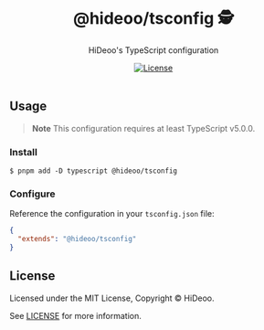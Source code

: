 <div align="center">
  <h1>@hideoo/tsconfig 🕵️</h1>
  <p>HiDeoo's TypeScript configuration</p>
</div>

<div align="center">
  <a href="https://github.com/HiDeoo/tsconfig/blob/main/LICENSE">
    <img alt="License" src="https://badgen.net/github/license/hideoo/tsconfig" />
  </a>
  <br /><br />
</div>

## Usage

> **Note** This configuration requires at least TypeScript v5.0.0.

### Install

```shell
$ pnpm add -D typescript @hideoo/tsconfig
```

### Configure

Reference the configuration in your `tsconfig.json` file:

```json
{
  "extends": "@hideoo/tsconfig"
}
```

## License

Licensed under the MIT License, Copyright © HiDeoo.

See [LICENSE](https://github.com/HiDeoo/tsconfig/blob/main/LICENSE) for more information.
